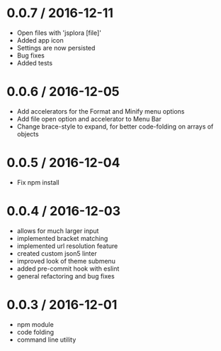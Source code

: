 
0.0.7 / 2016-12-11
==================

- Open files with 'jsplora [file]'
- Added app icon
- Settings are now persisted
- Bug fixes
- Added tests

0.0.6 / 2016-12-05
==================

- Add accelerators for the Format and Minify menu options
- Add file open option and accelerator to Menu Bar
- Change brace-style to expand, for better code-folding on arrays of objects

0.0.5 / 2016-12-04
==================

- Fix npm install

0.0.4 / 2016-12-03
==================

- allows for much larger input
- implemented bracket matching
- implemented url resolution feature
- created custom json5 linter
- improved look of theme submenu
- added pre-commit hook with eslint
- general refactoring and bug fixes


0.0.3 / 2016-12-01
==================

- npm module
- code folding
- command line utility
